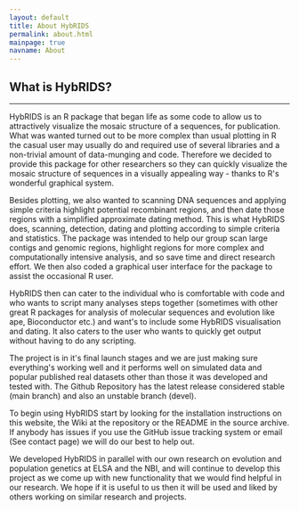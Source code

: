 ```yaml
---
layout: default
title: About HybRIDS
permalink: about.html
mainpage: true
navname: About
---
```


What is HybRIDS? 
----------------

---
 
HybRIDS is an R package that began life as some code to allow us to attractively visualize the mosaic structure of a sequences, for publication.<br>
What was wanted turned out to be more complex than usual plotting in R the casual user may usually do and required use of several libraries and a non-trivial amount of data-munging and code.
Therefore we decided to provide this package for other researchers so they can quickly visualize the mosaic structure of sequences in a visually appealing way - thanks to R's wonderful graphical system.

Besides plotting, we also wanted to scanning DNA sequences and applying simple criteria highlight potential recombinant regions, and then date those regions with a simplified approximate dating method. This is what HybRIDS does, scanning, detection, dating and plotting according to simple criteria and statistics. The package was intended to help our group scan large contigs and genomic regions, highlight regions for more complex and computationally intensive analysis, and so save time and direct research effort. We then also coded a graphical user interface for the package to assist the occasional R user.

HybRIDS then can cater to the individual who is comfortable with code and who wants to script many analyses steps together (sometimes with other great R packages for analysis of molecular sequences and evolution like ape, Bioconductor etc.) and want's to include some HybRIDS visualisation and dating. It also caters to the user who wants to quickly get output without having to do any scripting.

The project is in it's final launch stages and we are just making sure everything's working well and it performs well on simulated data and popular published real datasets other than those it was developed and tested with. The Github Repository has the latest release considered stable (main branch) and also an unstable branch (devel).

To begin using HybRIDS start by looking for the installation instructions on this website, the Wiki at the repository or the README in the source archive. If anybody has issues if you use the GitHub issue tracking system or email (See contact page) we will do our best to help out.

We developed HybRIDS in parallel with our own research on evolution and population genetics at ELSA and the NBI, and will continue to develop this project as we come up with new functionality that we would find helpful in our research. We hope if it is useful to us then it will be used and liked by others working on similar research and projects.


